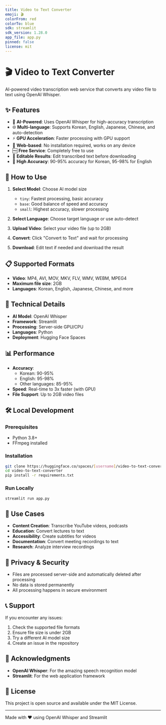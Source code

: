 ```yaml
---
title: Video to Text Converter
emoji: 🎬
colorFrom: red
colorTo: blue
sdk: streamlit
sdk_version: 1.28.0
app_file: app.py
pinned: false
license: mit
---
```


# 🎬 Video to Text Converter

AI-powered video transcription web service that converts any video file to text using OpenAI Whisper.

## ✨ Features

- 🤖 **AI-Powered**: Uses OpenAI Whisper for high-accuracy transcription
- 🌐 **Multi-language**: Supports Korean, English, Japanese, Chinese, and auto-detection
- ⚡ **GPU Acceleration**: Faster processing with GPU support
- 📱 **Web-based**: No installation required, works on any device
- 🆓 **Free Service**: Completely free to use
- 📝 **Editable Results**: Edit transcribed text before downloading
- 🎯 **High Accuracy**: 90-95% accuracy for Korean, 95-98% for English

## 🚀 How to Use

1. **Select Model**: Choose AI model size
   - `tiny`: Fastest processing, basic accuracy
   - `base`: Good balance of speed and accuracy
   - `small`: Highest accuracy, slower processing

2. **Select Language**: Choose target language or use auto-detect

3. **Upload Video**: Select your video file (up to 2GB)

4. **Convert**: Click "Convert to Text" and wait for processing

5. **Download**: Edit text if needed and download the result

## 📋 Supported Formats

- **Video**: MP4, AVI, MOV, MKV, FLV, WMV, WEBM, MPEG4
- **Maximum file size**: 2GB
- **Languages**: Korean, English, Japanese, Chinese, and more

## 🔧 Technical Details

- **AI Model**: OpenAI Whisper
- **Framework**: Streamlit
- **Processing**: Server-side GPU/CPU
- **Languages**: Python
- **Deployment**: Hugging Face Spaces

## 📊 Performance

- **Accuracy**: 
  - Korean: 90-95%
  - English: 95-98%
  - Other languages: 85-95%
- **Speed**: Real-time to 3x faster (with GPU)
- **File Support**: Up to 2GB video files

## 🛠️ Local Development

### Prerequisites
- Python 3.8+
- FFmpeg installed

### Installation
```bash
git clone https://huggingface.co/spaces/[username]/video-to-text-converter
cd video-to-text-converter
pip install -r requirements.txt
```

### Run Locally
```bash
streamlit run app.py
```

## 🌟 Use Cases

- **Content Creation**: Transcribe YouTube videos, podcasts
- **Education**: Convert lectures to text
- **Accessibility**: Create subtitles for videos
- **Documentation**: Convert meeting recordings to text
- **Research**: Analyze interview recordings

## 🔐 Privacy & Security

- Files are processed server-side and automatically deleted after processing
- No data is stored permanently
- All processing happens in secure environment

## 📞 Support

If you encounter any issues:
1. Check the supported file formats
2. Ensure file size is under 2GB
3. Try a different AI model size
4. Create an issue in the repository

## 🙏 Acknowledgments

- **OpenAI Whisper**: For the amazing speech recognition model
- **Streamlit**: For the web application framework

## 📄 License

This project is open source and available under the MIT License.

---

Made with ❤️ using OpenAI Whisper and Streamlit 
